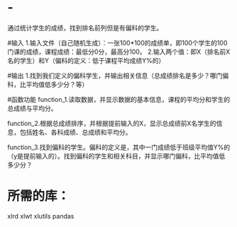 # -
通过统计学生的成绩，找到排名前列但是有偏科的学生。



#输入
1.输入文件（自己随机生成）：一张100*100的成绩单，即100个学生的100门课的成绩，课程成绩：最低分0分，最高分100。
2.输入两个值：即X（排名前X名的学生）和Y（偏科的定义：低于课程平均成绩Y%的）

#输出
1.找到我们定义的偏科学生，并输出相关信息（总成绩排名是多少？哪门偏科，比平均值低多少分？等）

#函数功能
  function_1.读取数据，并显示数据的基本信息，课程的平均分和学生的总成绩与平均分。
  
  function_2.根据总成绩排序，并根据提前输入的X，显示总成绩前X名学生的信息，包括姓名、各科成绩、总成绩和平均分。
  
  function_3.找到偏科的学生。偏科的定义是，其中一门成绩低于班级平均值Y%的（y是提前输入的）。找到偏科的学生和相关科目，并显示哪门偏科，比平均值低多少分？
  
# 所需的库：
  xlrd xlwt xlutils pandas

